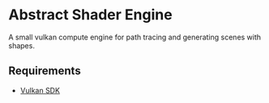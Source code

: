 # Abstract Shader Engine
A small vulkan compute engine for path tracing and generating scenes with shapes.

## Requirements
- [Vulkan SDK](https://www.lunarg.com/vulkan-sdk/)
